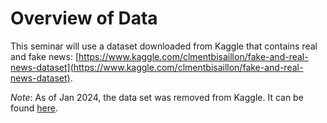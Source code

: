 # Overview of Data

This seminar will use a dataset downloaded from Kaggle that contains real and fake news: [https://www.kaggle.com/clmentbisaillon/fake-and-real-news-dataset](https://www.kaggle.com/clmentbisaillon/fake-and-real-news-dataset).

_Note_: As of Jan 2024, the data set was removed from Kaggle. It can be found [here](https://onlineacademiccommunity.uvic.ca/isot/2022/11/27/fake-news-detection-datasets/).
